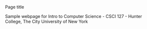 
Page title

Sample webpage for Intro to Computer Science - CSCI 127 - Hunter College, The City University of New York
